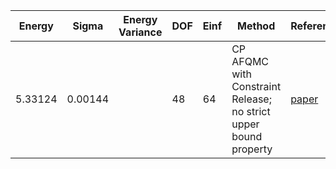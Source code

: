 | Energy  | Sigma   | Energy Variance | DOF | Einf | Method                                                       | Reference |
|---------|---------|-----------------|-----|------|--------------------------------------------------------------|-----------|
| 5.33124 | 0.00144 |                 | 48  | 64   | CP AFQMC with Constraint Release; no strict upper bound property | [paper](https://journals.aps.org/prb/abstract/10.1103/PhysRevB.88.125132) |
